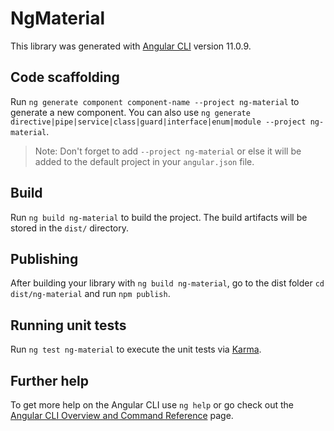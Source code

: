 # NgMaterial

This library was generated with [Angular CLI](https://github.com/angular/angular-cli) version 11.0.9.

## Code scaffolding

Run `ng generate component component-name --project ng-material` to generate a new component. You can also use `ng generate directive|pipe|service|class|guard|interface|enum|module --project ng-material`.
> Note: Don't forget to add `--project ng-material` or else it will be added to the default project in your `angular.json` file. 

## Build

Run `ng build ng-material` to build the project. The build artifacts will be stored in the `dist/` directory.

## Publishing

After building your library with `ng build ng-material`, go to the dist folder `cd dist/ng-material` and run `npm publish`.

## Running unit tests

Run `ng test ng-material` to execute the unit tests via [Karma](https://karma-runner.github.io).

## Further help

To get more help on the Angular CLI use `ng help` or go check out the [Angular CLI Overview and Command Reference](https://angular.io/cli) page.
